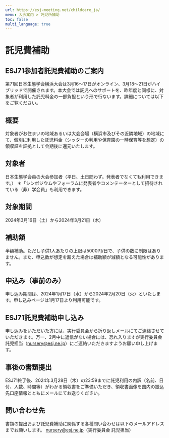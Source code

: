 ```yaml
---
url: https://esj-meeting.net/childcare_ja/
menu: 大会案内 > 託児所補助
toc: false
multi_language: true
---
```


# 託児費補助

## ESJ71参加者託児費補助のご案内

第71回日本生態学会横浜大会は3月16～17日がオンライン、3月18～21日がハイブリッドで開催されます。本大会では託児へのサポートを、昨年度と同様に、対象者が利用した託児料金の一部負担という形で行ないます。詳細については以下をご覧ください。

## 概要

対象者がお住まいの地域あるいは大会会場（横浜市及びその近隣地域）の地域にて、個別に利用した託児料金（シッターの利用や保育園の一時保育等を想定）の領収証を証拠として会期後に還元いたします。

## 対象者

日本生態学会員の大会参加者（平日、土日問わず。発表者でなくても利用できます。）
＊「シンポジウムやフォーラムに発表者やコメンテーターとして招待されている（非）学会員」も利用できます。

## 対象期間

2024年3月16日（土）から2024年3月21日（木）

## 補助額

半額補助。ただし子供1人あたりの上限は5000円/日で、子供の数に制限はありません。また、申込数が想定を超えた場合は補助額が減額となる可能性があります。

## 申込み（事前のみ）

申し込み期間は、2024年1月17日（水）から2024年2月20日（火）といたします。申し込みページは1月17日より利用可能です。

## ESJ71託児費補助申し込み

申し込みをいただいた方には、実行委員会から折り返しメールにてご連絡させていただきます。万一、2月中に返信がない場合には、恐れ入りますが実行委員会託児担当（[nursery@esj.ne.jp](mailto:nursery@esj.ne.jp)）にご連絡いただきますようお願い申し上げます。

## 事後の書類提出

ESJ71終了後、2024年3月28日（木）の23:59までに託児利用の内訳（名前、日付、人数、時間等）がわかる領収書をご準備いただき、領収書画像を国内の振込先口座情報とともにメールにてお送りください。

## 問い合わせ先

書類の提出および託児費補助に関係する各種問い合わせは以下のメールアドレスまでお願いします。
[nursery@esj.ne.jp](mailto:nursery@esj.ne.jp)（実行委員会 託児担当）

